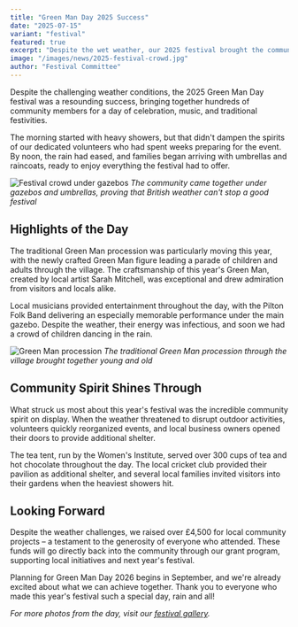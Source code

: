 ```yaml
---
title: "Green Man Day 2025 Success"
date: "2025-07-15"
variant: "festival"
featured: true
excerpt: "Despite the wet weather, our 2025 festival brought the community together under umbrellas and gazebos for a wonderful celebration."
image: "/images/news/2025-festival-crowd.jpg"
author: "Festival Committee"
---
```


Despite the challenging weather conditions, the 2025 Green Man Day festival was a resounding success, bringing together hundreds of community members for a day of celebration, music, and traditional festivities.

The morning started with heavy showers, but that didn't dampen the spirits of our dedicated volunteers who had spent weeks preparing for the event. By noon, the rain had eased, and families began arriving with umbrellas and raincoats, ready to enjoy everything the festival had to offer.

![Festival crowd under gazebos](/images/news/2025-festival-gazebos.jpg)
*The community came together under gazebos and umbrellas, proving that British weather can't stop a good festival*

## Highlights of the Day

The traditional Green Man procession was particularly moving this year, with the newly crafted Green Man figure leading a parade of children and adults through the village. The craftsmanship of this year's Green Man, created by local artist Sarah Mitchell, was exceptional and drew admiration from visitors and locals alike.

Local musicians provided entertainment throughout the day, with the Pilton Folk Band delivering an especially memorable performance under the main gazebo. Despite the weather, their energy was infectious, and soon we had a crowd of children dancing in the rain.

![Green Man procession](/images/news/2025-green-man-procession.jpg)
*The traditional Green Man procession through the village brought together young and old*

## Community Spirit Shines Through

What struck us most about this year's festival was the incredible community spirit on display. When the weather threatened to disrupt outdoor activities, volunteers quickly reorganized events, and local business owners opened their doors to provide additional shelter.

The tea tent, run by the Women's Institute, served over 300 cups of tea and hot chocolate throughout the day. The local cricket club provided their pavilion as additional shelter, and several local families invited visitors into their gardens when the heaviest showers hit.

## Looking Forward

Despite the weather challenges, we raised over £4,500 for local community projects – a testament to the generosity of everyone who attended. These funds will go directly back into the community through our grant program, supporting local initiatives and next year's festival.

Planning for Green Man Day 2026 begins in September, and we're already excited about what we can achieve together. Thank you to everyone who made this year's festival such a special day, rain and all!

*For more photos from the day, visit our [festival gallery](/archive/2025-photos).*